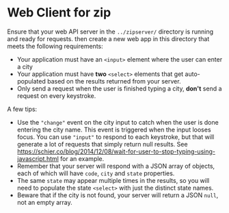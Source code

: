 # Web Client for zip
Ensure that your web API server in the `../zipserver/` directory is running and ready for requests. 
then create a new web app in this directory that meets the following requirements:
- Your application must have an `<input>` element where the user can enter a city
- Your application must have **two** `<select>` elements that get auto-populated based on the results
returned from your server.
- Only send a request when the user is finished typing a city, **don't** send a request on every keystroke. 

A few tips:
- Use the `"change"` event on the city input to catch when the user is done entering the city name.
 This event is triggered when the input looses focus. You can use `"input"` to respond to each keystroke,
  but that will generate a lot of requests that simply return null results. See https://schier.co/blog/2014/12/08/wait-for-user-to-stop-typing-using-javascript.html
  for an example.
- Remember that your server will respond with a JSON array of objects, each of which will have `code`, `city` and 
`state` properties.
- The same `state` may appear multiple times in the results, so you will need to populate the state `<select>` with 
just the distinct state names.
- Beware that if the city is not found, your server will return a JSON `null`, not an empty array.
